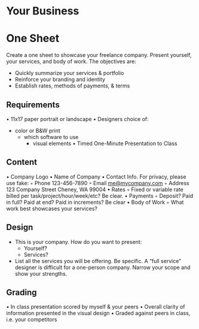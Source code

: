 # Your Business

# One Sheet
Create a one sheet to showcase your freelance company. Present yourself, your services, and body of work. The objectives are:
* Quickly summarize your services & portfolio
* Reinforce your branding and identity
* Establish rates, methods of payments, & terms

## Requirements
• 11x17 paper portrait or landscape
• Designers choice of:
- color or B&W print
	- which software to use
		- visual elements
	• Timed One-Minute Presentation to Class

## Content
• Company Logo
• Name of Company
• Contact Info. For privacy, please use fake:
◦ Phone 123-456-7890
◦ Email me@mycompany.com
◦ Address 123 Company Street Cheney, WA 99004
• Rates
◦ Fixed or variable rate billed per task/project/hour/week/etc? Be clear.
• Payments
◦ Deposit? Paid in full? Paid at end? Paid in increments? Be clear
• Body of Work
◦ What work best showcases your services?

## Design
* This is your company. How do you want to present:
	- Yourself?
	- Services? 
* List all the services you will be offering. Be specific. A “full service” designer is difficult for a one-person company. Narrow your scope and show your strengths.

## Grading
• In class presentation scored by myself & your peers
• Overall clarity of information presented in the visual design
• Graded against peers in class, i.e. your competitors